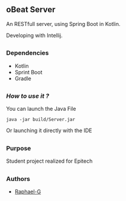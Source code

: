 ## oBeat Server

An RESTfull server, using Spring Boot in Kotlin.

Developing with Intellij.

##

### Dependencies

- Kotlin
- Sprint Boot
- Gradle

##

### _How to use it ?_

You can launch the Java File

`java -jar build/Server.jar`

Or launching it directly with the IDE

##

### Purpose

Student project realized for Epitech

##

### Authors
 * [Raphael-G](https://github.com/Clemon-R)